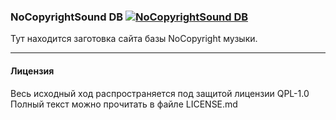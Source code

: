 ### NoCopyrightSound DB [![NoCopyrightSound DB](https://img.shields.io/badge/Language-PHP-blue.svg?style=flat-square)]()

Тут находится заготовка сайта базы NoCopyright музыки.

----------

#### **Лицензия**

Весь исходный ход распространяется под защитой лицензии QPL-1.0
Полный текст можно прочитать в файле LICENSE.md

